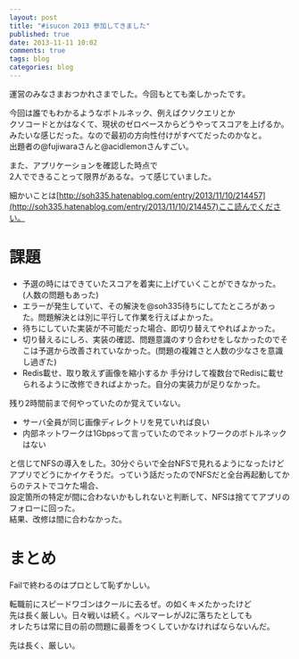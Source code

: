 ```yaml
---
layout: post
title: "#isucon 2013 参加してきました"
published: true
date: 2013-11-11 10:02
comments: true
tags: blog
categories: blog
---
```


運営のみなさまおつかれさまでした。今回もとても楽しかったです。  

今回は誰でもわかるようなボトルネック、例えばクソクエリとか  
クソコードとかはなくて、現状のゼロベースからどうやってスコアを上げるか。  
みたいな感じだった。なので最初の方向性付けがすべてだったのかなと。  
出題者の@fujiwaraさんと@acidlemonさんすごい。  
  
また、アプリケーションを確認した時点で  
2人でできることって限界があるな。って感じていました。  
  
細かいことは[http://soh335.hatenablog.com/entry/2013/11/10/214457](http://soh335.hatenablog.com/entry/2013/11/10/214457)ここ読んでください。

# 課題

- 予選の時にはできていたスコアを着実に上げていくことができなかった。(人数の問題もあった)
- エラーが発生していて、その解決を@soh335待ちにしてたところがあった。問題解決とは別に平行して作業を行えばよかった。  
- 待ちにしていた実装が不可能だった場合、即切り替えてやればよかった。  
- 切り替えるにしろ、実装の確認、問題意識のすり合わせをしなかったのでそこは予選から改善されていなかった。(問題の複雑さと人数の少なさを意識し過ぎた)
- Redis載せ、取り敢えず画像を縮小するか  手分けして複数台でRedisに載せられるように改修できればよかった。自分の実装力が足りなかった。
  
残り2時間前まで何やっていたのか覚えていない。  
  
- サーバ全員が同じ画像ディレクトリを見ていれば良い
- 内部ネットワークは1Gbpsって言っていたのでネットワークのボトルネックはない  
  
と信じてNFSの導入をした。30分ぐらいで全台NFSで見れるようになったけど  
アプリでどうにかイケそうだ。っていう話だったのでNFSだと全台再起動してからのテストでコケた場合、  
設定箇所の特定が間に合わないかもしれないと判断して、NFSは捨ててアプリのフォローに回った。  
結果、改修は間に合わなかった。  
  
# まとめ

Failで終わるのはプロとして恥ずかしい。  
  
転職前にスピードワゴンはクールに去るぜ。の如くキメたかったけど  
先は長く厳しい。日々戦いは続く。ベルマーレがJ2に落ちたとしても  
オレたちは常に目の前の問題に最善をつくしていかなければならないんだ。  

先は長く、厳しい。
